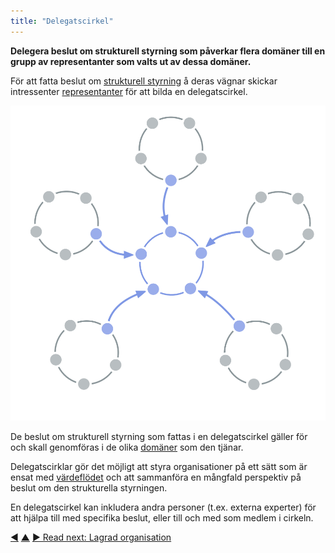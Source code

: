 ```yaml
---
title: "Delegatscirkel"
---
```



<strong>Delegera beslut om strukturell styrning som påverkar flera domäner till en grupp av representanter som valts ut av dessa domäner.</strong>

För att fatta beslut om <a href="#" class="tooltip" title="Governance: The process of setting objectives and making and evolving decisions that guide people towards achieving those objectives.">strukturell styrning</a> å deras vägnar skickar intressenter [representanter](representative.html) för att bilda en delegatscirkel.

![Delegatscirkel](img/structural-patterns/delegate-circle.png)

De beslut om strukturell styrning som fattas i en delegatscirkel gäller för och skall genomföras i de olika <a href="#" class="tooltip" title="Domän: A distinct area of influence, activity and decision making within an organization.">domäner</a> som den tjänar.

Delegatscirklar gör det möjligt att styra organisationer på ett sätt som är ensat med <a href="#" class="tooltip" title="Flow of Value: Deliverables traveling through an organization towards customers or other stakeholders.">värdeflödet</a> och att sammanföra en mångfald perspektiv på beslut om den strukturella styrningen.

En delegatscirkel kan inkludera andra personer (t.ex. externa experter) för att hjälpa till med specifika beslut, eller till och med som medlem i cirkeln.

<div class="bottom-nav">
<a href="service-circle.html" title="Back to: Servicecirkel">◀</a> <a href="organizational-structure.html" title="Up: Organisationsstruktur">▲</a> <a href="peach-organization.html" title="Read next: Lagrad organisation">▶ Read next: Lagrad organisation</a>
</div>


<script type="text/javascript">
Mousetrap.bind('g n', function() {
    window.location.href = 'peach-organization.html';
    return false;
});
</script>

